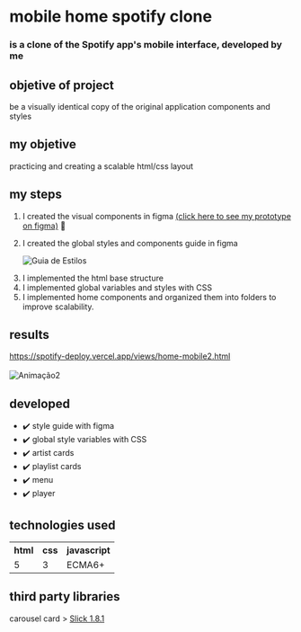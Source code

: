 <h1> mobile home spotify clone </h1>

### is a clone of the Spotify app's mobile interface, developed by me

## objetive of project
be a visually identical copy of the original application components and styles

## my objetive
practicing and creating a scalable html/css layout


## my steps

1) I created the visual components in figma <a href="https://www.figma.com/file/8CxFLmBPxnZNdC7KzgdGy2/Spotify---Carlos-Gizbert?node-id=0%3A1" target="_blank">(click here to see my prototype on figma)</a> 🔗<br><p>
2) I created the global styles and components guide in figma <p>
![Guia de Estilos](https://user-images.githubusercontent.com/48734715/143555644-77a23b00-8bea-44f4-9f22-694dc3f0b4ba.jpg) <p>
3) I implemented the html base structure
4) I implemented global variables and styles with CSS
5) I implemented home components and organized them into folders to improve scalability.

   
## results
   
   <a href="https://spotify-clone-one-xi.vercel.app/views/index.html" target="_blank">https://spotify-deploy.vercel.app/views/home-mobile2.html</a> <br> <br>
![Animação2](https://user-images.githubusercontent.com/48734715/143560066-e5c4b257-c0fd-4256-811e-ac66f7264149.gif)
 
## developed
* ✔️ style guide with figma
* ✔️ global style variables with CSS
* ✔️ artist cards
* ✔️ playlist cards
* ✔️ menu
* ✔️ player

## technologies used
<table>
   <tr>
     <th>
     html
     </th>
     <th>
     css
     </th>
     <th>
     javascript
     </th>
   </tr>
   <tr>
     <td>5</td>
     <td>3</td>
     <td>ECMA6+</td>
   </tr>
</table>

## third party libraries
carousel card > <a href="https://kenwheeler.github.io/slick/" about="_blank">Slick 1.8.1</a>

